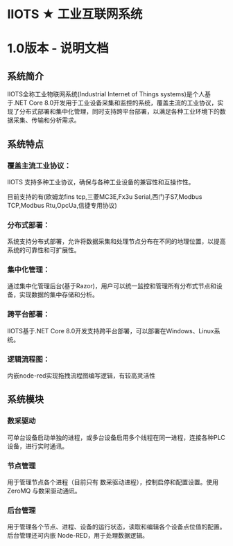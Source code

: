 # IIOTS ★ 工业互联网系统

# 1.0版本 - 说明文档

## 系统简介 
IIOTS全称工业物联网系统(Industrial Internet of Things systems)是个人基于.NET Core 8.0开发用于工业设备采集和监控的系统，覆盖主流的工业协议，实现了分布式部署和集中化管理，同时支持跨平台部署，以满足各种工业环境下的数据采集、传输和分析需求。
 
## 系统特点

### 覆盖主流工业协议：

IIOTS 支持多种工业协议，确保与各种工业设备的兼容性和互操作性。
   
目前支持的有(欧姆龙fins tcp,三菱MC3E,Fx3u Serial,西门子S7,Modbus TCP,Modbus Rtu,OpcUa,信捷专用协议)
   
### 分布式部署：

系统支持分布式部署，允许将数据采集和处理节点分布在不同的地理位置，以提高系统的可靠性和可扩展性。

### 集中化管理：

通过集中化管理后台(基于Razor)，用户可以统一监控和管理所有分布式节点和设备，实现数据的集中存储和分析。

### 跨平台部署：

IIOTS基于.NET Core 8.0开发支持跨平台部署，可以部署在Windows、Linux系统。

### 逻辑流程图：

内嵌node-red实现拖拽流程图编写逻辑，有较高灵活性

## 系统模块
### 数采驱动
可单台设备启动单独的进程，或多台设备启用多个线程在同一进程，连接各种PLC设备，进行实时通讯。

### 节点管理
用于管理节点各个进程（目前只有 数采驱动进程），控制启停和配置设置。使用 ZeroMQ 与数采驱动通讯。

### 后台管理
用于管理各个节点、进程、设备的运行状态，读取和编辑各个设备点位值的配置。后台管理还可内嵌 Node-RED，用于处理数据逻辑。
